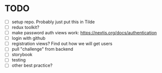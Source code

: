 # TODO

- [ ] setup repo. Probably just put this in Tilde
- [ ] redux toolkit?
- [ ] make password auth views work: https://nextjs.org/docs/authentication
- [ ] login with github
- [ ] registration views? Find out how we will get users
- [ ] pull "challenge" from backend
- [ ] storybook
- [ ] testing
- [ ] other best practice?
